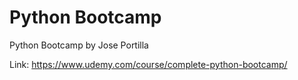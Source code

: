 # Python Bootcamp
 Python Bootcamp by Jose Portilla

Link: https://www.udemy.com/course/complete-python-bootcamp/
